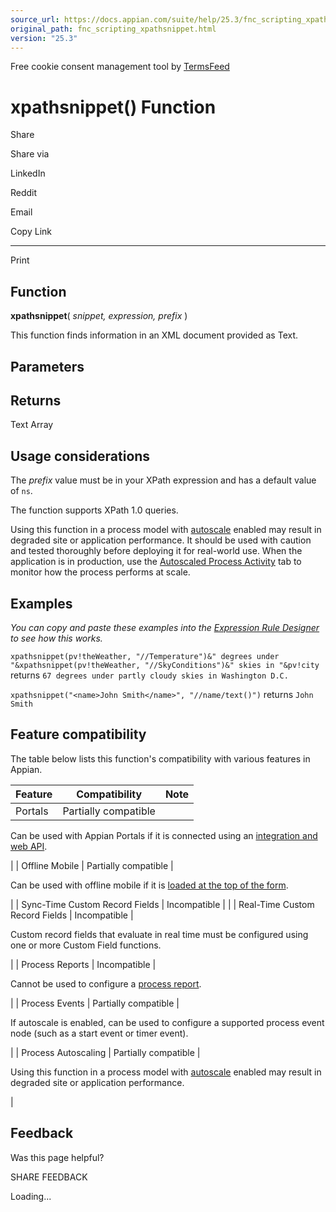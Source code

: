 ```yaml
---
source_url: https://docs.appian.com/suite/help/25.3/fnc_scripting_xpathsnippet.html
original_path: fnc_scripting_xpathsnippet.html
version: "25.3"
---
```


Free cookie consent management tool by [TermsFeed](https://www.termsfeed.com/)

# xpathsnippet() Function

Share

Share via

LinkedIn

Reddit

Email

Copy Link

* * *

Print

## Function

**xpathsnippet**( _snippet, expression, prefix_ )

This function finds information in an XML document provided as Text.

## Parameters

## Returns

Text Array

## Usage considerations

The _prefix_ value must be in your XPath expression and has a default value of `ns`.

The function supports XPath 1.0 queries.

Using this function in a process model with [autoscale](autoscale-processes.html) enabled may result in degraded site or application performance. It should be used with caution and tested thoroughly before deploying it for real-world use. When the application is in production, use the [Autoscaled Process Activity](monitoring-autoscaled-processes.html) tab to monitor how the process performs at scale.

## Examples

_You can copy and paste these examples into the [Expression Rule Designer](Expression_Rules.html) to see how this works._

`xpathsnippet(pv!theWeather, "//Temperature")&" degrees under "&xpathsnippet(pv!theWeather, "//SkyConditions")&" skies in "&pv!city` returns `67 degrees under partly cloudy skies in Washington D.C.`

`xpathsnippet("<name>John Smith</name>", "//name/text()")` returns `John Smith`

## Feature compatibility

The table below lists this function's compatibility with various features in Appian.

| Feature | Compatibility | Note |
| --- | --- | --- |
| Portals | Partially compatible |
Can be used with Appian Portals if it is connected using an [integration and web API](portals-design.html#using-partially-compatible-functions-and-objects-in-a-portal).

 |
| Offline Mobile | Partially compatible |

Can be used with offline mobile if it is [loaded at the top of the form](offline-mobile-design-best-practices.html#working-with-partially-compatible-functions).

 |
| Sync-Time Custom Record Fields | Incompatible |  |
| Real-Time Custom Record Fields | Incompatible |

Custom record fields that evaluate in real time must be configured using one or more Custom Field functions.

 |
| Process Reports | Incompatible |

Cannot be used to configure a [process report](Process_Reports.html).

 |
| Process Events | Partially compatible |

If autoscale is enabled, can be used to configure a supported process event node (such as a start event or timer event).

 |
| Process Autoscaling | Partially compatible |

Using this function in a process model with [autoscale](autoscale-processes.html) enabled may result in degraded site or application performance.

 |

## Feedback

Was this page helpful?

SHARE FEEDBACK

Loading...